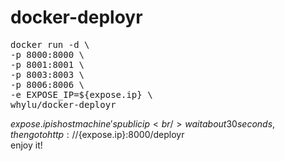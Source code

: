 # docker-deployr

<pre>
docker run -d \
-p 8000:8000 \
-p 8001:8001 \
-p 8003:8003 \
-p 8006:8006 \
-e EXPOSE_IP=${expose.ip} \
whylu/docker-deployr
</pre>

${expose.ip} is host machine's public ip <br/>
wait about 30 seconds, then go to http://${expose.ip}:8000/deployr <br/>
enjoy it! <br/>
